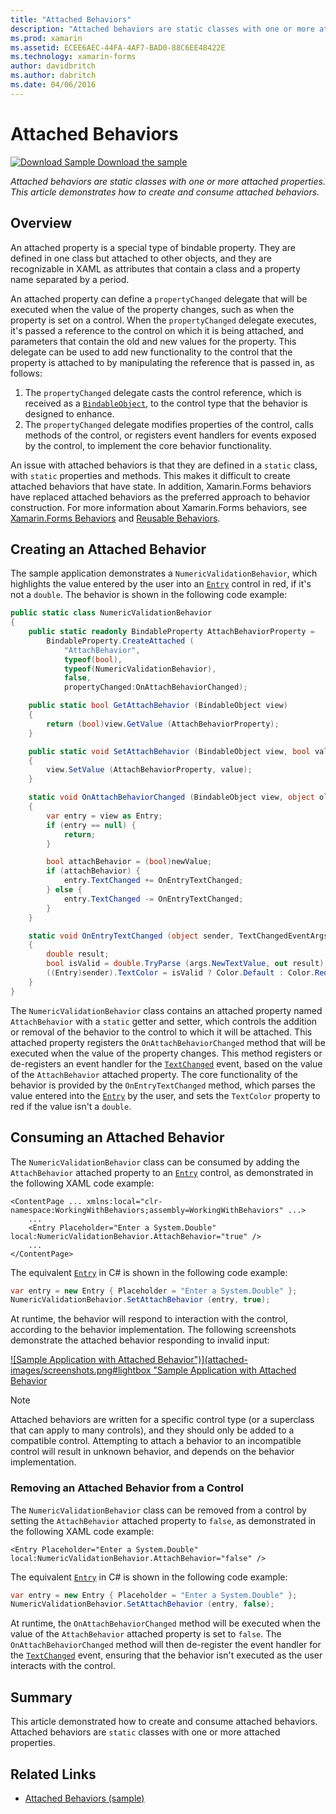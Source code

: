 ```yaml
---
title: "Attached Behaviors"
description: "Attached behaviors are static classes with one or more attached properties. This article demonstrates how to create and consume attached behaviors."
ms.prod: xamarin
ms.assetid: ECEE6AEC-44FA-4AF7-BAD0-88C6EE48422E
ms.technology: xamarin-forms
author: davidbritch
ms.author: dabritch
ms.date: 04/06/2016
---
```


# Attached Behaviors

[![Download Sample](~/media/shared/download.png) Download the sample](https://docs.microsoft.com/samples/xamarin/xamarin-forms-samples/behaviors-attachednumericvalidationbehavior)

_Attached behaviors are static classes with one or more attached properties. This article demonstrates how to create and consume attached behaviors._

## Overview

An attached property is a special type of bindable property. They are defined in one class but attached to other objects, and they are recognizable in XAML as attributes that contain a class and a property name separated by a period.

An attached property can define a `propertyChanged` delegate that will be executed when the value of the property changes, such as when the property is set on a control. When the `propertyChanged` delegate executes, it's passed a reference to the control on which it is being attached, and parameters that contain the old and new values for the property. This delegate can be used to add new functionality to the control that the property is attached to by manipulating the reference that is passed in, as follows:

1. The `propertyChanged` delegate casts the control reference, which is received as a [`BindableObject`](xref:Xamarin.Forms.BindableObject), to the control type that the behavior is designed to enhance.
1. The `propertyChanged` delegate modifies properties of the control, calls methods of the control, or registers event handlers for events exposed by the control, to implement the core behavior functionality.

An issue with attached behaviors is that they are defined in a `static` class, with `static` properties and methods. This makes it difficult to create attached behaviors that have state. In addition, Xamarin.Forms behaviors have replaced attached behaviors as the preferred approach to behavior construction. For more information about Xamarin.Forms behaviors, see [Xamarin.Forms Behaviors](~/xamarin-forms/app-fundamentals/behaviors/creating.md) and [Reusable Behaviors](~/xamarin-forms/app-fundamentals/behaviors/reusable/index.md).

## Creating an Attached Behavior

The sample application demonstrates a `NumericValidationBehavior`, which highlights the value entered by the user into an [`Entry`](xref:Xamarin.Forms.Entry) control in red, if it's not a `double`. The behavior is shown in the following code example:

```csharp
public static class NumericValidationBehavior
{
    public static readonly BindableProperty AttachBehaviorProperty =
        BindableProperty.CreateAttached (
            "AttachBehavior",
            typeof(bool),
            typeof(NumericValidationBehavior),
            false,
            propertyChanged:OnAttachBehaviorChanged);

    public static bool GetAttachBehavior (BindableObject view)
    {
        return (bool)view.GetValue (AttachBehaviorProperty);
    }

    public static void SetAttachBehavior (BindableObject view, bool value)
    {
        view.SetValue (AttachBehaviorProperty, value);
    }

    static void OnAttachBehaviorChanged (BindableObject view, object oldValue, object newValue)
    {
        var entry = view as Entry;
        if (entry == null) {
            return;
        }

        bool attachBehavior = (bool)newValue;
        if (attachBehavior) {
            entry.TextChanged += OnEntryTextChanged;
        } else {
            entry.TextChanged -= OnEntryTextChanged;
        }
    }

    static void OnEntryTextChanged (object sender, TextChangedEventArgs args)
    {
        double result;
        bool isValid = double.TryParse (args.NewTextValue, out result);
        ((Entry)sender).TextColor = isValid ? Color.Default : Color.Red;
    }
}
```

The `NumericValidationBehavior` class contains an attached property named `AttachBehavior` with a `static` getter and setter, which controls the addition or removal of the behavior to the control to which it will be attached. This attached property registers the `OnAttachBehaviorChanged` method that will be executed when the value of the property changes. This method registers or de-registers an event handler for the [`TextChanged`](xref:Xamarin.Forms.Entry.TextChanged) event, based on the value of the `AttachBehavior` attached property. The core functionality of the behavior is provided by the `OnEntryTextChanged` method, which parses the value entered into the [`Entry`](xref:Xamarin.Forms.Entry) by the user, and sets the `TextColor` property to red if the value isn't a `double`.

## Consuming an Attached Behavior

The `NumericValidationBehavior` class can be consumed by adding the `AttachBehavior` attached property to an [`Entry`](xref:Xamarin.Forms.Entry) control, as demonstrated in the following XAML code example:

```xaml
<ContentPage ... xmlns:local="clr-namespace:WorkingWithBehaviors;assembly=WorkingWithBehaviors" ...>
    ...
    <Entry Placeholder="Enter a System.Double" local:NumericValidationBehavior.AttachBehavior="true" />
    ...
</ContentPage>
```

The equivalent [`Entry`](xref:Xamarin.Forms.Entry) in C# is shown in the following code example:

```csharp
var entry = new Entry { Placeholder = "Enter a System.Double" };
NumericValidationBehavior.SetAttachBehavior (entry, true);
```

At runtime, the behavior will respond to interaction with the control, according to the behavior implementation. The following screenshots demonstrate the attached behavior responding to invalid input:

[![Sample Application with Attached Behavior")](attached-images/screenshots.png#lightbox "Sample Application with Attached Behavior](attached-images/screenshots-sml.png)

> [!NOTE]
> Attached behaviors are written for a specific control type (or a superclass that can apply to many controls), and they should only be added to a compatible control. Attempting to attach a behavior to an incompatible control will result in unknown behavior, and depends on the behavior implementation.

### Removing an Attached Behavior from a Control

The `NumericValidationBehavior` class can be removed from a control by setting the `AttachBehavior` attached property to `false`, as demonstrated in the following XAML code example:

```xaml
<Entry Placeholder="Enter a System.Double" local:NumericValidationBehavior.AttachBehavior="false" />
```

The equivalent [`Entry`](xref:Xamarin.Forms.Entry) in C# is shown in the following code example:

```csharp
var entry = new Entry { Placeholder = "Enter a System.Double" };
NumericValidationBehavior.SetAttachBehavior (entry, false);
```

At runtime, the `OnAttachBehaviorChanged` method will be executed when the value of the `AttachBehavior` attached property is set to `false`. The `OnAttachBehaviorChanged` method will then de-register the event handler for the [`TextChanged`](xref:Xamarin.Forms.Entry.TextChanged) event, ensuring that the behavior isn't executed as the user interacts with the control.

## Summary

This article demonstrated how to create and consume attached behaviors. Attached behaviors are `static` classes with one or more attached properties.

## Related Links

- [Attached Behaviors (sample)](https://docs.microsoft.com/samples/xamarin/xamarin-forms-samples/behaviors-attachednumericvalidationbehavior)
